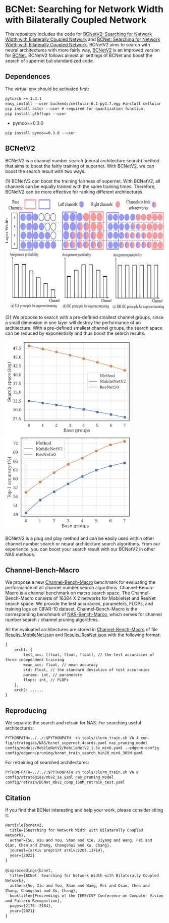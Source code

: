 # BCNet: Searching for Network Width with Bilaterally Coupled Network
This repository includes the code for [BCNetV2: Searching for Network Width with Bilaterally Coupled Network](https://arxiv.org/pdf/2203.13714.pdf) and [BCNet: Searching for Network Width with Bilaterally Coupled Network](https://openaccess.thecvf.com/content/CVPR2021/papers/Su_BCNet_Searching_for_Network_Width_With_Bilaterally_Coupled_Network_CVPR_2021_paper.pdf). 
BCNetV2 aims to search with neural architectures with more fairly way, [BCNetV2](https://github.com/xiusu/BCNetV2/tree/main/BCNetV2) is an improved version for [BCNet](https://github.com/xiusu/BCNetV2/tree/main/BCNet). BCNetV2 follows almost all settings of 
BCNet and boost the search of supernet but standardized code.

## Dependences

The virtual env should be activated first:
```shell
pytorch >= 1.3.1
easy_install --user backends/cellular-0.1-py3.7.egg #install cellular
pip install astor --user # required for quantization function.
pip install pthflops --user
```

* pymoo==0.3.0  
```
pip install pymoo==0.3.0 --user
```

## BCNetV2
BCNetV2 is a channel number search (neural architecture search) method that aims to boost the fairly training of supernet. With BCNetV2,
we can boost the search result with two ways.  

(1) BCNetV2 can boost the training fairness of supernet. With BCNetV2, all channels can be equally trained with the same training times. 
Therefore, BCNetV2 can be more effective for ranking different architectures.

<img src="BCNetV2/figs/fig3.png" width="800" height="350"> 

(2) We propose to search with a pre-defined smallest channel groups, since a small dimension in one layer will destroy the performance of 
an architecture. With a pre-defined smallest channel groups, the search space can be reduced by exponentially and thus boost the search results.
 
<img src="BCNetV2/figs/search_space.png" width="400" height="300"> <img src="BCNetV2/figs/supernet_performance.png" width="400" height="300">
 
 
BCNetV2 is a plug and play method and can be easily used within other channel number search or neural architecture search algorithms.
From our experience, you can boost your search result with our BCNetV2 in other NAS methods.





## Channel-Bench-Macro
We propose a new [Channel-Bench-Macro](https://github.com/xiusu/Channel-Bench-Macro) benchmark for evaluating the performance of all channel number search algorithms. 
Channel-Bench-Macro is a channel benchmark on macro search space. The Channel-Bench-Macro consists of 16384 X 2 networks for MobileNet and ResNet search space. We provide the test accuracies,
 parameters, FLOPs, and training logs on CIFAR-10 dataset. Channel-Bench-Macro is the corresponding benchmark of [NAS-Bench-Marco](https://github.com/xiusu/NAS-Bench-Macro),
  which serves for channel number search / channel pruning algorithms.

All the evaluated architectures are stored in [Channel-Bench-Macro](https://github.com/xiusu/Channel-Bench-Macro) of file [Results_MobileNet.json](https://github.com/xiusu/Channel-Bench-Macro/blob/main/Results_MobileNet.json) and [Results_ResNet.json](https://github.com/xiusu/Channel-Bench-Macro/blob/main/Results_ResNet.json)  with the following format:

```
{
    arch1: {
        test_acc: [float, float, float], // the test accuracies of three independent training
        mean_acc: float, // mean accuracy
        std: float, // the standard deviation of test accuracies
        params: int, // parameters
        flops: int, // FLOPs 
    },
    arch2: ......
}
```


## Reproducing

We separate the search and retrain for NAS. For searching useful architectures:
```
PYTHONPATH=../../:$PYTHONPATH  sh tools/slurm_train.sh VA 4 con-fig/strategies/NAS/bcnet_supernet_4cards.yaml nas_pruning_model config/models/MobileNetV2/MobileNetV2_1.5x_min6.yaml --edgenn-config config/edgenn/pruning/bcnet_train_search_bin20_min6_305M.yaml
```

For retraining of searched architectures:
```
PYTHON-PATH=../../:$PYTHONPATH sh tools/slurm_train.sh VA 8 config/strategies/mbv2_se.yaml nas_pruning_model config/retrain/BCNet_mbv2_comp_150M_retrain_test.yaml
```

## Citation
If you find that BCNet interesting and help your work, please consider citing it:

```
@article{bcnetv2,
  title={Searching for Network Width with Bilaterally Coupled Network},
  author={Su, Xiu and You, Shan and Xie, Jiyang and Wang, Fei and Qian, Chen and Zhang, Changshui and Xu, Chang},
  journal={arXiv preprint arXiv:2203.13714},
  year={2022}
}

@inproceedings{bcnet,
  title={BCNet: Searching for Network Width with Bilaterally Coupled Network},
  author={Su, Xiu and You, Shan and Wang, Fei and Qian, Chen and Zhang, Changshui and Xu, Chang},
  booktitle={Proceedings of the IEEE/CVF Conference on Computer Vision and Pattern Recognition},
  pages={2175--2184},
  year={2021}
}
```